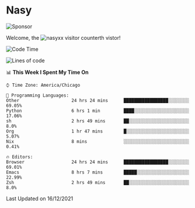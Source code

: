 # Nasy

<!--
<p align="center">
<img height="200" src="https://github-readme-stats.vercel.app/api?username=nasyxx&count_private=true&show_icons=true&theme=dracula&include_all_commits=true"/>
<img height="200" src="https://github-readme-stats.vercel.app/api/top-langs/?username=nasyxx&theme=dracula&hide=html,jupyter+notebook&count_private=true&show_icons=true"/>
</p>

  
----------------
-->

![Sponsor](https://img.shields.io/static/v1.svg?label=Sponsor&message=%E2%9D%A4&logo=GitHub&style=flat&color=pink)
 
Welcome, the ![nasyxx visitor counter](https://count.getloli.com/get/@nasyxx?theme=rule34)th vistor!
 
<!--START_SECTION:waka-->
![Code Time](http://img.shields.io/badge/Code%20Time-1%2C573%20hrs%209%20mins-blue)

![Lines of code](https://img.shields.io/badge/From%20Hello%20World%20I%27ve%20Written-5%20Million%20lines%20of%20code-blue)

📊 **This Week I Spent My Time On** 

```text
⌚︎ Time Zone: America/Chicago

💬 Programming Languages: 
Other                    24 hrs 24 mins      █████████████████░░░░░░░░   69.05% 
Python                   6 hrs 1 min         ████░░░░░░░░░░░░░░░░░░░░░   17.06% 
sh                       2 hrs 49 mins       ██░░░░░░░░░░░░░░░░░░░░░░░   8.0% 
Org                      1 hr 47 mins        █░░░░░░░░░░░░░░░░░░░░░░░░   5.07% 
Nix                      8 mins              ░░░░░░░░░░░░░░░░░░░░░░░░░   0.41%

🔥 Editors: 
Browser                  24 hrs 24 mins      █████████████████░░░░░░░░   69.01% 
Emacs                    8 hrs 7 mins        █████░░░░░░░░░░░░░░░░░░░░   22.99% 
Zsh                      2 hrs 49 mins       ██░░░░░░░░░░░░░░░░░░░░░░░   8.0%

```


 Last Updated on 16/12/2021
<!--END_SECTION:waka-->

<!-- ![visitors](https://visitor-badge.laobi.icu/badge?page_id=nasyxx.nasyxx) -->
